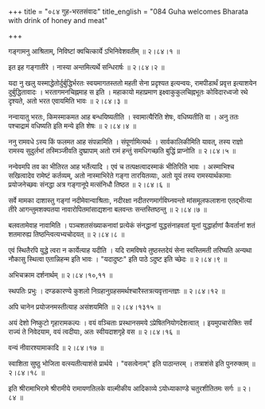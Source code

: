 +++
title = "०८४ गुह-भरतसंवादः"
title_english = "084 Guha welcomes Bharata with drink of honey and meat"

+++


गङ्गामनु आश्रिताम्, निविष्टां क्वचित्कार्ये ऽभिनिवेशवतीम्  ॥  २।८४।१  ॥   

  

इत इह गङ्गातीरे । नास्या अन्तमित्यर्थे सन्धिरार्षः  ॥  २।८४।२  ॥   

  

यदा नु खलु यस्माद्धेतोर्दुर्बुद्धिर्भरतः स्वयमागतस्ततो महती सेना
प्रदृश्यत इत्यन्वयः, रामपीडार्थं प्रवृत्त इत्याशयेन दुर्बुद्धितावादः ।
भरतागमनचिह्नमाह स इति । महाकायो महाप्रमाण इक्ष्वाकुकुलचिह्नभूतः
कोविदारध्वजो रथे दृश्यते, अतो भरत एवायमिति भावः  ॥  २।८४।३  ॥   

  

नन्वायातु भरतः, किमस्माकमत आह बन्धयिष्यतीति । स्वामात्यैरिति शेषः,
वधिष्यतीति वा । अनु ततः पश्चाद्रामं वधिष्यति इति मन्ये इति शेषः  ॥ 
२।८४।४  ॥   

  

ननु रामवधे ऽस्य किं फलमत आह संपन्नामिति । संपूर्णामित्यर्थः ।
सार्वकालिकीमिति यावत्, तस्य राज्ञो रामस्य सुदुर्लभां तस्मिञ्जीवति
दुष्प्रापाम् अतो रामं हन्तुं समधिगच्छति बुद्धिं प्राप्नोति  ॥  २।८४।५
 ॥   

  

नन्वेवमपि तव का भीतिरत आह भर्तेत्यादि । एवं च तत्पक्षत्वादस्माकं
भीतिरिति भावः । अस्माभिश्च सखित्वादेव रामेष्टं कर्तव्यम्, अतो
नास्माभिरेते गङ्गा तारयितव्याः, अतो यूयं तस्य रामस्यार्थकामाः
प्रयोजनेच्छवः संनद्धा अत्र गङ्गानूपे मत्संनिधौ तिष्ठत  ॥  २।८४।६  ॥   

  

सर्वे मामका दाशास्तु गङ्गां नदीमेवान्वाश्रिताः, नदीरक्षा
नदीतरणमार्गविघ्नवन्तो मांसमूलफलाशना एतद्भीत्या तीरे आगन्तुमशक्यतया
नावारोपितमांसाद्यशना बलवन्तः सन्तस्तिष्ठन्तु  ॥  २।८४।७  ॥   

  

बलवतामेवाह नावामिति । पञ्चशतसंख्याकनावां प्रत्येकं संनद्धानां
युद्धसंनाहवतां यूनां युद्धार्हाणां कैवर्तानां शतं शतमारुह्य
तिष्ठन्त्वित्यभ्यचोदयत्  ॥  २।८४।८  ॥   

  

एवं स्थितैरपि युद्धे त्वरा न कार्येत्याह यदीति । यदि रामविषये
तुष्ठस्तदेयं सेना स्वस्तिमती तरिष्यति अन्यथा नौकासु स्थित्वा एतान्निहन्म
इति भावः । "यदादुष्टः" इति पाठे ऽदुष्ट इति च्छेदः  ॥  २।८४।९  ॥   

  

अभिचक्राम दर्शनार्थम्  ॥  २।८४।१०,११  ॥   

  

स्थपतिः प्रभुः । दण्डकारण्ये कुशलो
निग्रहानुग्रहसमर्थश्चारैस्तत्रत्यवृत्तान्तज्ञः  ॥  २।८४।१२  ॥   

  

अपि चानेन प्रयोजनमस्तीत्याह असंशयमिति  ॥  २।८४।१३१५  ॥   

  

अयं देशो निष्कुटो गृहारामकल्पः । वयं वञ्चिताः प्रस्थानसमये
ऽप्रेषितनियोगदेशत्वात् । इयमुपचारोक्तिः सर्वं राज्यं ते निवेदयाम, वयं
त्वदीयाः, अतः स्वीयदाशगृहे वस  ॥  २।८४।१६  ॥   

  

वन्यं नीवारश्यामाकादि  ॥  २।८४।१७  ॥   

  

स्वाशिता सुष्ठु भोजिता वत्स्यतीत्याशंसे प्रार्थये । "वसत्वेनाम्" इति
पाठान्तरम् । तत्राशंसे इति पुनरुक्तम्  ॥  २।८४।१८  ॥   

  

इति श्रीरामाभिरामे श्रीरामीये रामायणतिलके वाल्मीकीय आदिकाव्ये
ऽयोध्याकाण्डे चतुरशीतितमः सर्गः  ॥  २।८४  ॥   

  

  


